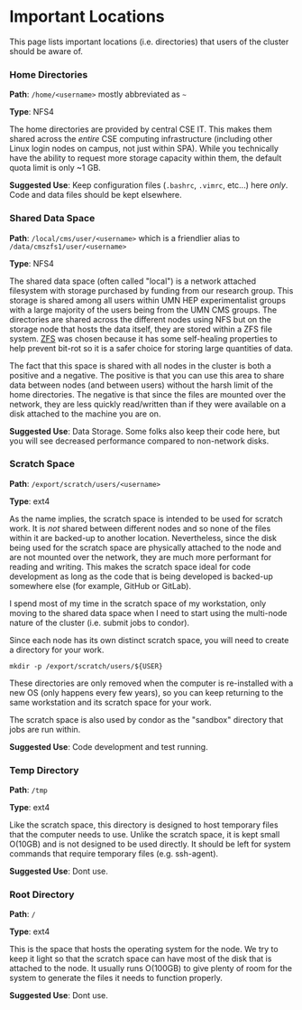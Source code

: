# Important Locations

This page lists important locations (i.e. directories) that users of the cluster should be aware of.

### Home Directories 

**Path**: `/home/<username>` mostly abbreviated as `~` 

**Type**: NFS4

The home directories are provided by central CSE IT. This makes them shared across the _entire_ CSE
computing infrastructure (including other Linux login nodes on campus, not just within SPA).  While
you technically have the ability to request more storage capacity within them, the default quota
limit is only ~1 GB.

**Suggested Use**: Keep configuration files (`.bashrc`, `.vimrc`, etc...) here _only_.  Code and
data files should be kept elsewhere.

### Shared Data Space 

**Path**: `/local/cms/user/<username>` which is a friendlier alias to
`/data/cmszfs1/user/<username>` 

**Type**: NFS4

The shared data space (often called "local") is a network attached filesystem with storage purchased
by funding from our research group. This storage is shared among all users within UMN HEP
experimentalist groups with a large majority of the users being from the UMN CMS groups.  The
directories are shared across the different nodes using NFS but on the storage node that hosts the
data itself, they are stored within a ZFS file system.  [ZFS](https://en.wikipedia.org/wiki/ZFS) was
chosen because it has some self-healing properties to help prevent bit-rot so it is a safer choice
for storing large quantities of data.

The fact that this space is shared with all nodes in the cluster is both a positive and a negative.
The positive is that you can use this area to share data between nodes (and between users) without
the harsh limit of the home directories. The negative is that since the files are mounted over the
network, they are less quickly read/written than if they were available on a disk attached to the
machine you are on.

**Suggested Use**: Data Storage. Some folks also keep their code here, but you will see decreased
performance compared to non-network disks.

### Scratch Space 

**Path**: `/export/scratch/users/<username>` 

**Type**: ext4

As the name implies, the scratch space is intended to be used for scratch work.  It is _not_ shared
between different nodes and so none of the files within it are backed-up to another location.
Nevertheless, since the disk being used for the scratch space are physically attached to the node
and are not mounted over the network, they are much more performant for reading and writing. This
makes the scratch space ideal for code development as long as the code that is being developed is
backed-up somewhere else (for example, GitHub or GitLab).

I spend most of my time in the scratch space of my workstation, only moving to the shared data space
when I need to start using the multi-node nature of the cluster (i.e. submit jobs to condor).

Since each node has its own distinct scratch space, you will need to create a directory for your work.
```
mkdir -p /export/scratch/users/${USER}
```
These directories are only removed when the computer is re-installed with a new OS
(only happens every few years), so you can keep returning to the same workstation and its scratch space
for your work.

The scratch space is also used by condor as the "sandbox" directory that jobs are run within.

**Suggested Use**: Code development and test running.

### Temp Directory

**Path**: `/tmp`

**Type**: ext4

Like the scratch space, this directory is designed to host temporary files that the computer
needs to use. Unlike the scratch space, it is kept small O(10GB) and is not designed to be 
used directly. It should be left for system commands that require temporary files (e.g. ssh-agent).

**Suggested Use**: Dont use.

### Root Directory

**Path**: `/`

**Type**: ext4

This is the space that hosts the operating system for the node.
We try to keep it light so that the scratch space can have most of the disk
that is attached to the node. It usually runs O(100GB) to give plenty of room for
the system to generate the files it needs to function properly.

**Suggested Use**: Dont use.
